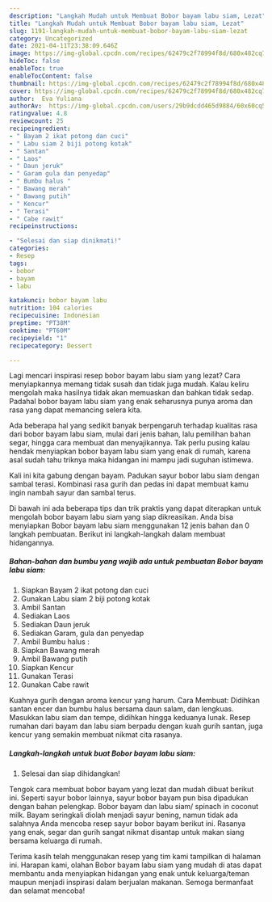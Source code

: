 ```yaml
---
description: "Langkah Mudah untuk Membuat Bobor bayam labu siam, Lezat"
title: "Langkah Mudah untuk Membuat Bobor bayam labu siam, Lezat"
slug: 1191-langkah-mudah-untuk-membuat-bobor-bayam-labu-siam-lezat
category: Uncategorized
date: 2021-04-11T23:38:09.646Z
image: https://img-global.cpcdn.com/recipes/62479c2f78994f8d/680x482cq70/bobor-bayam-labu-siam-foto-resep-utama.jpg
hideToc: false
enableToc: true
enableTocContent: false
thumbnail: https://img-global.cpcdn.com/recipes/62479c2f78994f8d/680x482cq70/bobor-bayam-labu-siam-foto-resep-utama.jpg
cover: https://img-global.cpcdn.com/recipes/62479c2f78994f8d/680x482cq70/bobor-bayam-labu-siam-foto-resep-utama.jpg
author:  Eva Yuliana
authorAv:  https://img-global.cpcdn.com/users/29b9dcdd465d9884/60x60cq50/avatar.jpg
ratingvalue: 4.8
reviewcount: 25
recipeingredient:
- " Bayam 2 ikat potong dan cuci"
- " Labu siam 2 biji potong kotak"
- " Santan"
- " Laos"
- " Daun jeruk"
- " Garam gula dan penyedap"
- " Bumbu halus "
- " Bawang merah"
- " Bawang putih"
- " Kencur"
- " Terasi"
- " Cabe rawit"
recipeinstructions:

- "Selesai dan siap dinikmati!"
categories:
- Resep
tags:
- bobor
- bayam
- labu

katakunci: bobor bayam labu 
nutrition: 104 calories
recipecuisine: Indonesian
preptime: "PT38M"
cooktime: "PT60M"
recipeyield: "1"
recipecategory: Dessert

---
```



Lagi mencari inspirasi resep bobor bayam labu siam yang lezat? Cara menyiapkannya memang tidak susah dan tidak juga mudah. Kalau keliru mengolah maka hasilnya tidak akan memuaskan dan bahkan tidak sedap. Padahal bobor bayam labu siam yang enak seharusnya punya aroma dan rasa yang dapat memancing selera kita.


Ada beberapa hal yang sedikit banyak berpengaruh terhadap kualitas rasa dari bobor bayam labu siam, mulai dari jenis bahan, lalu pemilihan bahan segar, hingga cara membuat dan menyajikannya. Tak perlu pusing kalau hendak menyiapkan bobor bayam labu siam yang enak di rumah, karena asal sudah tahu triknya maka hidangan ini mampu jadi suguhan istimewa.

Kali ini kita gabung dengan bayam. Padukan sayur bobor labu siam dengan sambal terasi. Kombinasi rasa gurih dan pedas ini dapat membuat kamu ingin nambah sayur dan sambal terus.


Di bawah ini ada beberapa tips dan trik praktis yang dapat diterapkan untuk mengolah bobor bayam labu siam yang siap dikreasikan. Anda bisa menyiapkan Bobor bayam labu siam menggunakan 12 jenis bahan dan 0 langkah pembuatan. Berikut ini langkah-langkah dalam membuat hidangannya.

<!--inarticleads1-->

##### Bahan-bahan dan bumbu yang wajib ada untuk pembuatan Bobor bayam labu siam:

1. Siapkan  Bayam 2 ikat potong dan cuci
1. Gunakan  Labu siam 2 biji potong kotak
1. Ambil  Santan
1. Sediakan  Laos
1. Sediakan  Daun jeruk
1. Sediakan  Garam, gula dan penyedap
1. Ambil  Bumbu halus :
1. Siapkan  Bawang merah
1. Ambil  Bawang putih
1. Siapkan  Kencur
1. Gunakan  Terasi
1. Gunakan  Cabe rawit


Kuahnya gurih dengan aroma kencur yang harum. Cara Membuat: Didihkan santan encer dan bumbu halus bersama daun salam, dan lengkuas. Masukkan labu siam dan tempe, didihkan hingga keduanya lunak. Resep rumahan dari bayam dan labu siam berpadu dengan kuah gurih santan, juga kencur yang semakin membuat nikmat cita rasanya. 

<!--inarticleads2-->

##### Langkah-langkah untuk buat Bobor bayam labu siam:


1. Selesai dan siap dihidangkan!

Tengok cara membuat bobor bayam yang lezat dan mudah dibuat berikut ini. Seperti sayur bobor lainnya, sayur bobor bayam pun bisa dipadukan dengan bahan pelengkap. Bobor bayam dan labu siam/ spinach in coconut milk. Bayam seringkali diolah menjadi sayur bening, namun tidak ada salahnya Anda mencoba resep sayur bobor bayam berikut ini. Rasanya yang enak, segar dan gurih sangat nikmat disantap untuk makan siang bersama keluarga di rumah. 

Terima kasih telah menggunakan resep yang tim kami tampilkan di halaman ini. Harapan kami, olahan Bobor bayam labu siam yang mudah di atas dapat membantu anda menyiapkan hidangan yang enak untuk keluarga/teman maupun menjadi inspirasi dalam berjualan makanan. Semoga bermanfaat dan selamat mencoba!
